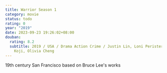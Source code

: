 ```yaml
---
title: Warrior Season 1
category: movie
status: todo
rating: 0
year: "2019"
date: 2023-09-23 19:26:02+08:00
douban:
  rating: 8.2
  subtitle: 2019 / USA / Drama Action Crime / Justin Lin, Loni Peristere / Andrew
    Koji, Olivia Cheng
---
```


19th century San Francisco based on Bruce Lee's works
